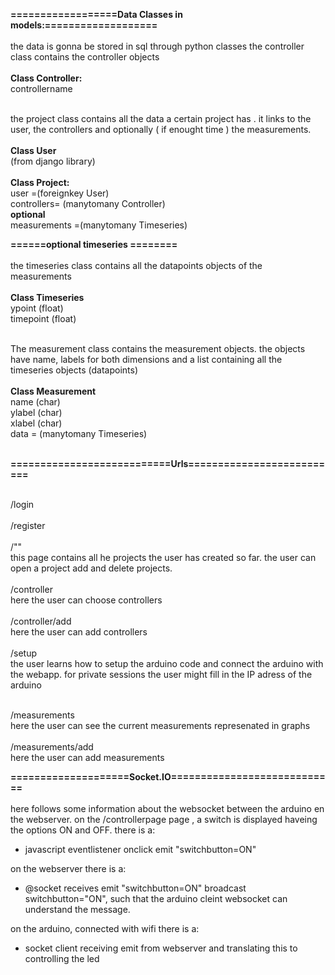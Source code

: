 __==================Data Classes in models:===================__<br><br>
the data is gonna be stored  in sql through python classes
the controller class contains the controller objects <br><br>
__Class Controller:__<br>
    controllername<br><br>
 
 the project class contains all the data a certain project has .
 it links to the user, the  controllers and optionally ( if enought time ) the measurements.<br><br>
 __Class User__<br>
 (from django library)<br> <br> 
 __Class Project:__<br>
    user =(foreignkey User)<br>
    controllers= (manytomany Controller)<br>
    __optional__<br>
    measurements =(manytomany Timeseries)<br>
  
  __======optional timeseries ========__<br><br>
  the  timeseries class contains all the  datapoints objects of the measurements<br><br>
  __Class Timeseries__<br>
    ypoint (float)<br>
    timepoint (float)<br><br>
  
  The measurement class contains the measurement objects. the objects have name, labels  for both dimensions and a list  containing all the timeseries objects (datapoints)<br><br>
  __Class Measurement__<br>
      name (char)<br>
      ylabel  (char)<br>
      xlabel (char)<br>
      data = (manytomany Timeseries)<br><br>
   
   __===========================Urls==========================__<br><br>
    
  /login<br><br>
   /register<br><br>
    /"" <br>
    this page contains all he projects the user has created  so far. the user can open a project add  and  delete projects. <br><br>
/controller  
here the user can choose controllers<br><br>
/controller/add<br>
here  the user  can add controllers<br><br>
/setup<br>
the user learns how to setup the arduino code and connect the arduino with the webapp. for private sessions the user might fill in the IP adress of the arduino<br><br>
    
   /measurements<br>here the user can see the current measurements represenated in graphs <br><br>
   /measurements/add <br>here the user  can add measurements
    
    
   __====================Socket.IO============================__<br><br>
  here follows  some information about the websocket between the  arduino en the webserver.
 on the /controllerpage page , a switch is displayed haveing the options ON and OFF.
 there is a:
 - javascript eventlistener onclick emit "switchbutton=ON"

on the webserver there is a:
- @socket receives emit "switchbutton=ON"
  broadcast switchbutton="ON", such that the arduino cleint websocket can understand the message.

on the arduino, connected with wifi there is a:
- socket client receiving emit from webserver and translating this to controlling the led

    
